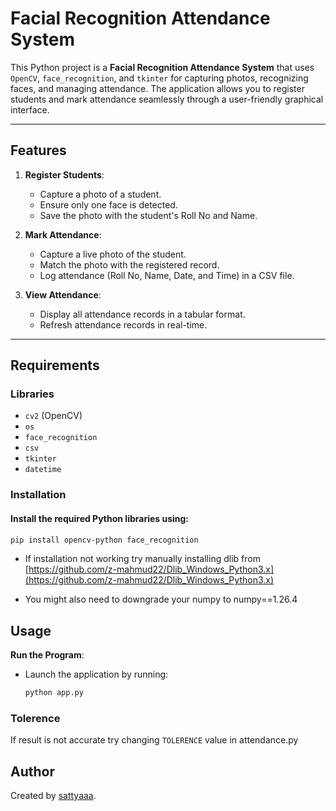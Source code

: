# Facial Recognition Attendance System

This Python project is a **Facial Recognition Attendance System** that uses `OpenCV`, `face_recognition`, and `tkinter` for capturing photos, recognizing faces, and managing attendance. The application allows you to register students and mark attendance seamlessly through a user-friendly graphical interface.

---

## Features

1. **Register Students**:
   - Capture a photo of a student.
   - Ensure only one face is detected.
   - Save the photo with the student's Roll No and Name.

2. **Mark Attendance**:
   - Capture a live photo of the student.
   - Match the photo with the registered record.
   - Log attendance (Roll No, Name, Date, and Time) in a CSV file.

3. **View Attendance**:
   - Display all attendance records in a tabular format.
   - Refresh attendance records in real-time.

---

## Requirements

### Libraries
- `cv2` (OpenCV)
- `os`
- `face_recognition`
- `csv`
- `tkinter`
- `datetime`

### Installation
#### Install the required Python libraries using:
   ```bash
   pip install opencv-python face_recognition
   ```
   - If installation not working try manually installing dlib from [https://github.com/z-mahmud22/Dlib_Windows_Python3.x](https://github.com/z-mahmud22/Dlib_Windows_Python3.x)

   - You might also need to downgrade your numpy to numpy==1.26.4


## Usage

 **Run the Program**:
   - Launch the application by running:
     ```bash
     python app.py
     ```

### Tolerence
If result is not accurate try changing `TOLERENCE` value in attendance.py

## Author

Created by [sattyaaa](https://github.com/sattyaaa).
